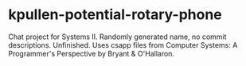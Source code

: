 # kpullen-potential-rotary-phone
Chat project for Systems II. Randomly generated name, no commit descriptions. Unfinished. Uses csapp files from Computer Systems: A Programmer's Perspective by Bryant & O'Hallaron.
